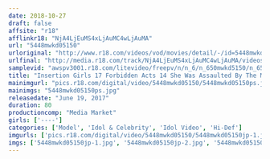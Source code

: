 ```yaml
---
date: 2018-10-27
draft: false
affsite: "r18"
afflinkr18: "NjA4LjEuMS4xLjAuMC4wLjAuMA"
url: "5448mwkd05150"
urloriginal: "http://www.r18.com/videos/vod/movies/detail/-/id=5448mwkd05150"
urlfinal: "http://media.r18.com/track/NjA4LjEuMS4xLjAuMC4wLjAuMA/videos/vod/movies/detail/-/id=5448mwkd05150"
samplevid: "awspv3001.r18.com/litevideo/freepv/n/n_6/n_650mwkd5150/n_650mwkd5150_dmb_w.mp4"
title: "Insertion Girls 17 Forbidden Acts 14 She Was Assaulted By The Man In The Mask (4)"
mainimgurl: "pics.r18.com/digital/video/5448mwkd05150/5448mwkd05150ps.jpg"
mainimgs: "5448mwkd05150ps.jpg"
releasedate: "June 19, 2017"
duration: 80
productioncomp: "Media Market"
girls: ['----']
categories: ['Model', 'Idol & Celebrity', 'Idol Video', 'Hi-Def']
imgurls: ['pics.r18.com/digital/video/5448mwkd05150/5448mwkd05150jp-1.jpg', 'pics.r18.com/digital/video/5448mwkd05150/5448mwkd05150jp-2.jpg', 'pics.r18.com/digital/video/5448mwkd05150/5448mwkd05150jp-3.jpg', 'pics.r18.com/digital/video/5448mwkd05150/5448mwkd05150jp-4.jpg', 'pics.r18.com/digital/video/5448mwkd05150/5448mwkd05150jp-5.jpg', 'pics.r18.com/digital/video/5448mwkd05150/5448mwkd05150jp-6.jpg', 'pics.r18.com/digital/video/5448mwkd05150/5448mwkd05150jp-7.jpg', 'pics.r18.com/digital/video/5448mwkd05150/5448mwkd05150jp-8.jpg', 'pics.r18.com/digital/video/5448mwkd05150/5448mwkd05150jp-9.jpg', 'pics.r18.com/digital/video/5448mwkd05150/5448mwkd05150jp-10.jpg', 'pics.r18.com/digital/video/5448mwkd05150/5448mwkd05150jp-11.jpg', 'pics.r18.com/digital/video/5448mwkd05150/5448mwkd05150jp-12.jpg', 'pics.r18.com/digital/video/5448mwkd05150/5448mwkd05150jp-13.jpg', 'pics.r18.com/digital/video/5448mwkd05150/5448mwkd05150jp-14.jpg', 'pics.r18.com/digital/video/5448mwkd05150/5448mwkd05150jp-15.jpg', 'pics.r18.com/digital/video/5448mwkd05150/5448mwkd05150jp-16.jpg', 'pics.r18.com/digital/video/5448mwkd05150/5448mwkd05150jp-17.jpg', 'pics.r18.com/digital/video/5448mwkd05150/5448mwkd05150jp-18.jpg', 'pics.r18.com/digital/video/5448mwkd05150/5448mwkd05150jp-19.jpg', 'pics.r18.com/digital/video/5448mwkd05150/5448mwkd05150jp-20.jpg']
imgs: ['5448mwkd05150jp-1.jpg', '5448mwkd05150jp-2.jpg', '5448mwkd05150jp-3.jpg', '5448mwkd05150jp-4.jpg', '5448mwkd05150jp-5.jpg', '5448mwkd05150jp-6.jpg', '5448mwkd05150jp-7.jpg', '5448mwkd05150jp-8.jpg', '5448mwkd05150jp-9.jpg', '5448mwkd05150jp-10.jpg', '5448mwkd05150jp-11.jpg', '5448mwkd05150jp-12.jpg', '5448mwkd05150jp-13.jpg', '5448mwkd05150jp-14.jpg', '5448mwkd05150jp-15.jpg', '5448mwkd05150jp-16.jpg', '5448mwkd05150jp-17.jpg', '5448mwkd05150jp-18.jpg', '5448mwkd05150jp-19.jpg', '5448mwkd05150jp-20.jpg']
---
```

